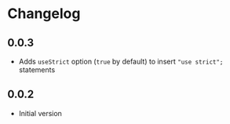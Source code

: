 # Changelog

## 0.0.3

- Adds `useStrict` option (`true` by default) to insert `"use strict";` statements


## 0.0.2

- Initial version
